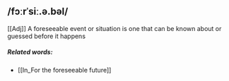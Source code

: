 ## /fɔːrˈsiː.ə.bəl/  
[[Adj]]
A foreseeable event or situation is one that can be known about or guessed before it happens

##### Related words:
- [[In_For the foreseeable future]]